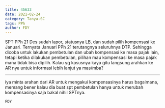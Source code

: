 ```yaml
---
title: 45633
date: 2021-02-24
category: Tanya-SC
tags: PPh
author: FDY
---
```


SPT PPh 21 Des sudah lapor, statusnya LB, dan sudah pilih kompensasi ke Januari. Ternyata Januari PPh 21 terutangnya seluruhnya DTP. Sehingga dicoba untuk lakukan pembetulan dan ubah kompensasi ke masa pajak lain, tetapi ketika dilakukan pembetulan, pilihan mau kompensasi ke masa pajak mana tidak bisa dipilih. Kalau yg kasusnya kaya gitu langsung arahkan ke AR nya untuk informasi lebih lanjut ya mas/mba?

---

iya minta arahan dari AR untuk mengakui kompensasinya harus bagaimana, memang bener kalau dia buat spt pembetulan hanya untuk merubah kompensasinya saja bakal nihil SPTnya.

`FDY`
